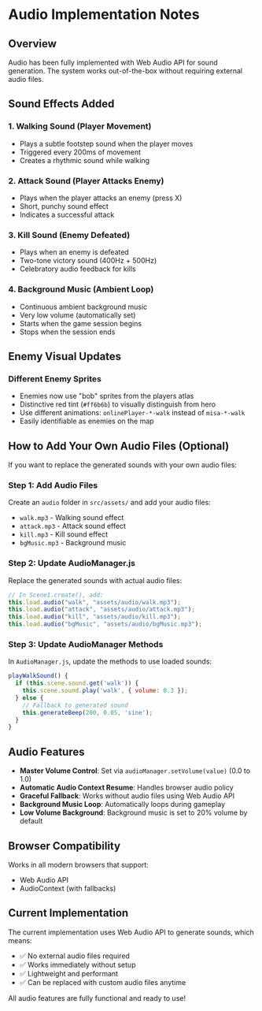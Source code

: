# Audio Implementation Notes

## Overview

Audio has been fully implemented with Web Audio API for sound generation. The system works out-of-the-box without requiring external audio files.

## Sound Effects Added

### 1. **Walking Sound** (Player Movement)

- Plays a subtle footstep sound when the player moves
- Triggered every 200ms of movement
- Creates a rhythmic sound while walking

### 2. **Attack Sound** (Player Attacks Enemy)

- Plays when the player attacks an enemy (press X)
- Short, punchy sound effect
- Indicates a successful attack

### 3. **Kill Sound** (Enemy Defeated)

- Plays when an enemy is defeated
- Two-tone victory sound (400Hz + 500Hz)
- Celebratory audio feedback for kills

### 4. **Background Music** (Ambient Loop)

- Continuous ambient background music
- Very low volume (automatically set)
- Starts when the game session begins
- Stops when the session ends

## Enemy Visual Updates

### Different Enemy Sprites

- Enemies now use "bob" sprites from the players atlas
- Distinctive red tint (`#ff6b6b`) to visually distinguish from hero
- Use different animations: `onlinePlayer-*-walk` instead of `misa-*-walk`
- Easily identifiable as enemies on the map

## How to Add Your Own Audio Files (Optional)

If you want to replace the generated sounds with your own audio files:

### Step 1: Add Audio Files

Create an `audio` folder in `src/assets/` and add your audio files:

- `walk.mp3` - Walking sound effect
- `attack.mp3` - Attack sound effect
- `kill.mp3` - Kill sound effect
- `bgMusic.mp3` - Background music

### Step 2: Update AudioManager.js

Replace the generated sounds with actual audio files:

```javascript
// In Scene1.create(), add:
this.load.audio("walk", "assets/audio/walk.mp3");
this.load.audio("attack", "assets/audio/attack.mp3");
this.load.audio("kill", "assets/audio/kill.mp3");
this.load.audio("bgMusic", "assets/audio/bgMusic.mp3");
```

### Step 3: Update AudioManager Methods

In `AudioManager.js`, update the methods to use loaded sounds:

```javascript
playWalkSound() {
  if (this.scene.sound.get('walk')) {
    this.scene.sound.play('walk', { volume: 0.3 });
  } else {
    // Fallback to generated sound
    this.generateBeep(200, 0.05, 'sine');
  }
}
```

## Audio Features

- **Master Volume Control**: Set via `audioManager.setVolume(value)` (0.0 to 1.0)
- **Automatic Audio Context Resume**: Handles browser audio policy
- **Graceful Fallback**: Works without audio files using Web Audio API
- **Background Music Loop**: Automatically loops during gameplay
- **Low Volume Background**: Background music is set to 20% volume by default

## Browser Compatibility

Works in all modern browsers that support:

- Web Audio API
- AudioContext (with fallbacks)

## Current Implementation

The current implementation uses Web Audio API to generate sounds, which means:

- ✅ No external audio files required
- ✅ Works immediately without setup
- ✅ Lightweight and performant
- ✅ Can be replaced with custom audio files anytime

All audio features are fully functional and ready to use!
